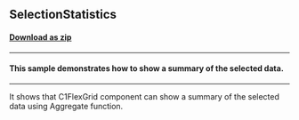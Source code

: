 ## SelectionStatistics
#### [Download as zip](https://grapecity.github.io/DownGit/#/home?url=https://github.com/GrapeCity/ComponentOne-WinForms-Samples/tree/master/NetFramework\Template\CS\SelectionStatistics)
____
#### This sample demonstrates how to show a summary of the selected data.
____
It shows that C1FlexGrid component can show a summary of the selected data using Aggregate function.
